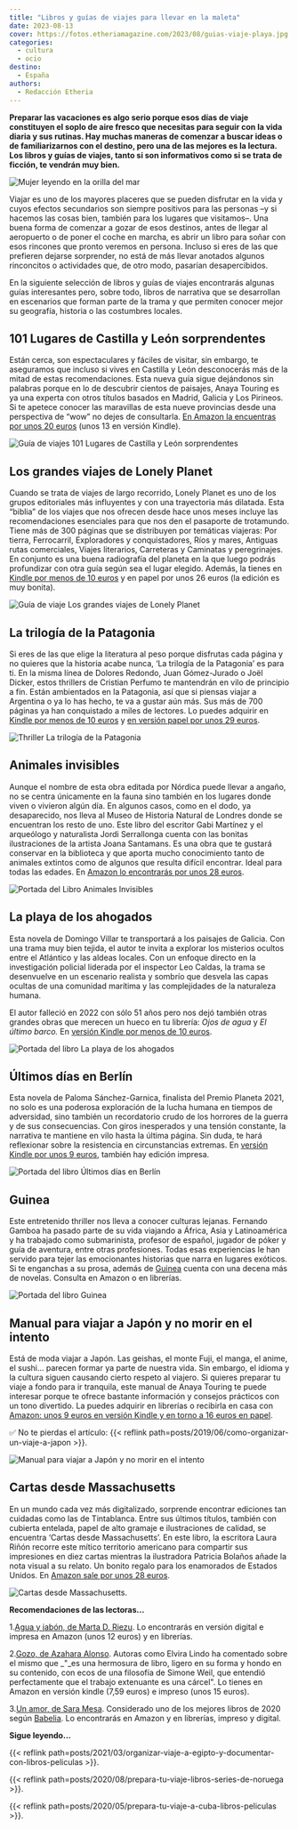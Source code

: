 ```yaml
---
title: "Libros y guías de viajes para llevar en la maleta"
date: 2023-08-13
cover: https://fotos.etheriamagazine.com/2023/08/guias-viaje-playa.jpg
categories: 
  - cultura
  - ocio
destino: 
  - España
authors: 
  - Redacción Etheria
---
```


**Preparar las vacaciones es algo serio porque esos días de viaje constituyen el soplo 
de aire fresco que necesitas para seguir con la vida diaria y sus rutinas. Hay muchas 
maneras de comenzar a buscar ideas o de familiarizarnos con el destino, pero una de las 
mejores es la lectura. Los libros y guías de viajes, tanto si son informativos como si 
se trata de ficción, te vendrán muy bien.** 

![Mujer leyendo en la orilla del mar](https://fotos.etheriamagazine.com/2023/08/guias-viaje-playa.jpg "Las vacaciones son el mejor momento para terminar con lecturas pendientes.")

Viajar es uno de los mayores placeres que se pueden disfrutar en la vida y cuyos efectos 
secundarios son siempre positivos para las personas –y si hacemos las cosas bien, 
también para los lugares que visitamos–. Una buena forma de comenzar a gozar de esos 
destinos, antes de llegar al aeropuerto o de poner el coche en marcha, es abrir un libro 
para soñar con esos rincones que pronto veremos en persona. Incluso si eres de las que 
prefieren dejarse sorprender, no está de más llevar anotados algunos rinconcitos o 
actividades que, de otro modo, pasarían desapercibidos. 

En la siguiente selección de libros y guías de viajes encontrarás algunas guías 
interesantes pero, sobre todo, libros de narrativa que se desarrollan en escenarios que 
forman parte de la trama y que permiten conocer mejor su geografía, historia o las 
costumbres locales. 

## 101 Lugares de Castilla y León sorprendentes

Están cerca, son espectaculares y fáciles de visitar, sin embargo, te aseguramos que 
incluso si vives en Castilla y León desconocerás más de la mitad de estas 
recomendaciones. Esta nueva guía sigue dejándonos sin palabras porque en lo de descubrir 
cientos de paisajes, Anaya Touring es ya una experta con otros títulos basados en 
Madrid, Galicia y Los Pirineos. Si te apetece conocer las maravillas de esta nueve 
provincias desde una perspectiva de “wow” no dejes de consultarla. [En Amazon la 
encuentras por unos 20 euros](https://amzn.to/3DSCoXt) (unos 13 en versión Kindle). 

![Guía de viajes 101 Lugares de Castilla y León sorprendentes](https://fotos.etheriamagazine.com/2023/08/101-lugares-castilla-leon.jpg "101 Lugares de Castilla y León sorprendentes.")

## Los grandes viajes de Lonely Planet

Cuando se trata de viajes de largo recorrido, Lonely Planet es uno de los grupos 
editoriales más influyentes y con una trayectoria más dilatada. Esta “biblia” de los 
viajes que nos ofrecen desde hace unos meses incluye las recomendaciones esenciales para 
que nos den el pasaporte de trotamundo. Tiene más de 300 páginas que se distribuyen por 
temáticas viajeras: Por tierra, Ferrocarril, Exploradores y conquistadores, Ríos y 
mares, Antiguas rutas comerciales, Viajes literarios, Carreteras y Caminatas y 
peregrinajes. En conjunto es una buena radiografía del planeta en la que luego podrás 
profundizar con otra guía según sea el lugar elegido. Además, la tienes en [Kindle por 
menos de 10 euros](https://amzn.to/3OOLSt3) y en papel por unos 26 euros (la edición es 
muy bonita). 

![Guía de viaje Los grandes viajes de Lonely Planet](https://fotos.etheriamagazine.com/2023/08/grandes-viajes-lonely.jpg "Los grandes viajes de Lonely Planet.")

## La trilogía de la Patagonia

Si eres de las que elige la literatura al peso porque disfrutas cada página y no quieres 
que la historia acabe nunca, ‘La trilogía de la Patagonia’ es para ti. En la misma línea 
de Dolores Redondo, Juan Gómez-Jurado o Joël Dicker, estos thrillers de Cristian Perfumo 
te mantendrán en vilo de principio a fin. Están ambientados en la Patagonia, así que si 
piensas viajar a Argentina o ya lo has hecho, te va a gustar aún más. Sus más de 700 
páginas ya han conquistado a miles de lectores. Lo puedes adquirir en [Kindle por menos 
de 10 euros](https://amzn.to/3s5N9TI) y [en versión papel por unos 29 
euros](https://amzn.to/455os8m). 

![Thriller La trilogía de la Patagonia](https://fotos.etheriamagazine.com/2023/08/trilogia-patagonia.jpg "La trilogía de la Patagonia.")

## Animales invisibles

Aunque el nombre de esta obra editada por Nórdica puede llevar a angaño, no se centra 
únicamente en la fauna sino también en los lugares donde viven o vivieron algún día. En 
algunos casos, como en el dodo, ya desaparecido, nos lleva al Museo de Historia Natural 
de Londres donde se encuentran los resto de uno. Este libro del escritor Gabi Martínez y 
el arqueólogo y naturalista Jordi Serrallonga cuenta con las bonitas ilustraciones de la 
artista Joana Santamans. Es una obra que te gustará conservar en la biblioteca y que 
aporta mucho conocimiento tanto de animales extintos como de algunos que resulta difícil 
encontrar. Ideal para todas las edades. En [Amazon lo encontrarás por unos 28 
euros](https://amzn.to/3Kzd3Wn). 

![Portada del Libro Animales Invisibles](https://fotos.etheriamagazine.com/2023/08/animales-invisibles.jpg "Animales Invisibles.")

## La playa de los ahogados

Esta novela de Domingo Villar te transportará a los paisajes de Galicia. Con una trama 
muy bien tejida, el autor te invita a explorar los misterios ocultos entre el Atlántico 
y las aldeas locales. Con un enfoque directo en la investigación policial liderada por 
el inspector Leo Caldas, la trama se desenvuelve en un escenario realista y sombrío que 
desvela las capas ocultas de una comunidad marítima y las complejidades de la naturaleza 
humana. 

El autor falleció en 2022 con sólo 51 años pero nos dejó también otras grandes obras que 
merecen un hueco en tu librería: _Ojos de agua_ y _El último barco._ En [versión Kindle 
por menos de 10 euros](https://amzn.to/45s0e86). 

![Portada del libro La playa de los ahogados](https://fotos.etheriamagazine.com/2023/08/playa-ahogados-domingo-villar.jpg "La playa de los ahogados.")

## Últimos días en Berlín

Esta novela de Paloma Sánchez-Garnica, finalista del Premio Planeta 2021, no solo es una 
poderosa exploración de la lucha humana en tiempos de adversidad, sino también un 
recordatorio crudo de los horrores de la guerra y de sus consecuencias. Con giros 
inesperados y una tensión constante, la narrativa te mantiene en vilo hasta la última 
página. Sin duda, te hará reflexionar sobre la resistencia en circunstancias extremas. 
En [versión Kindle por unos 9 euros](https://amzn.to/4570Ct9), también hay edición 
impresa. 

![Portada del libro Últimos días en Berlín](https://fotos.etheriamagazine.com/2023/08/ultimos-dias-berlin.jpg "Últimos días en Berlín.")

## Guinea

Este entretenido thriller nos lleva a conocer culturas lejanas. Fernando Gamboa ha 
pasado parte de su vida viajando a África, Asia y Latinoamérica y ha trabajado como 
submarinista, profesor de español, jugador de póker y guía de aventura, entre otras 
profesiones. Todas esas experiencias le han servido para tejer las emocionantes 
historias que narra en lugares exóticos. Si te enganchas a su prosa, además de 
[Guinea](https://amzn.to/3qlguJv) cuenta con una decena más de novelas. Consulta en 
Amazon o en librerías. 

![Portada del libro Guinea](https://fotos.etheriamagazine.com/2023/08/guinea-libro-gamboa.jpg "Guinea.")

## Manual para viajar a Japón y no morir en el intento

Está de moda viajar a Japón. Las geishas, el monte Fuji, el manga, el anime, el sushi... 
parecen formar ya parte de nuestra vida. Sin embargo, el idioma y la cultura siguen 
causando cierto respeto al viajero. Si quieres preparar tu viaje a fondo para ir 
tranquila, este manual de Anaya Touring te puede interesar porque te ofrece bastante 
información y consejos prácticos con un tono divertido. La puedes adquirir en librerías 
o recibirla en casa con [Amazon: unos 9 euros en versión Kindle y en torno a 16 euros en 
papel](https://amzn.to/3OTH7P3). 

✅ No te pierdas el artículo: {{< reflink 
path=posts/2019/06/como-organizar-un-viaje-a-japon >}}. 

![Manual para viajar a Japón y no morir en el intento](https://fotos.etheriamagazine.com/2023/08/manual-para-viajar-a-japon-y-no-morir-en-el-intento-guias-singulares-1.jpg "Manual para viajar a Japón y no morir en el intento.")

## Cartas desde Massachusetts

En un mundo cada vez más digitalizado, sorprende encontrar ediciones tan cuidadas como 
las de Tintablanca. Entre sus últimos títulos, también con cubierta entelada, papel de 
alto gramaje e ilustraciones de calidad, se encuentra ‘Cartas desde Massachusetts’. En 
este libro, la escritora Laura Riñón recorre este mítico territorio americano para 
compartir sus impresiones en diez cartas mientras la ilustradora Patricia Bolaños añade 
la nota visual a su relato. Un bonito regalo para los enamorados de Estados Unidos. En 
[Amazon sale por unos 28 euros](https://amzn.to/3KEwf5b). 

![Cartas desde Massachusetts.](https://fotos.etheriamagazine.com/2023/08/cartas-massachusetts.jpg "Cartas desde Massachusetts.")

**Recomendaciones de las lectoras...** 

1.[Agua y jabón, de Marta D. Riezu](https://amzn.to/48KLa8g). Lo encontrarás en versión 
digital e impresa en Amazon (unos 12 euros) y en librerías. 

2.[Gozo, de Azahara Alonso](https://amzn.to/3RL6PXT). Autoras como Elvira Lindo ha 
comentado sobre el mismo que _"_es una hermosura de libro, ligero en su forma y hondo en 
su contenido, con ecos de una filosofía de Simone Weil, que entendió perfectamente que 
el trabajo extenuante es una cárcel". Lo tienes en Amazon en versión kindle (7,59 euros) 
e impreso (unos 15 euros). 

3.[Un amor, de Sara Mesa](https://amzn.to/46ktZsy). Considerado uno de los mejores 
libros de 2020 según 
[Babelia](https://elpais.com/videos/2020-12-21/un-amor-de-sara-mesa-el-mejor-libro-del-2020.html). 
Lo encontrarás en Amazon y en librerías, impreso y digital. 

**Sigue leyendo...** 

{{< reflink 
path=posts/2021/03/organizar-viaje-a-egipto-y-documentar-con-libros-peliculas >}}. 

{{< reflink path=posts/2020/08/prepara-tu-viaje-libros-series-de-noruega >}}. 

{{< reflink path=posts/2020/05/prepara-tu-viaje-a-cuba-libros-peliculas >}}.
